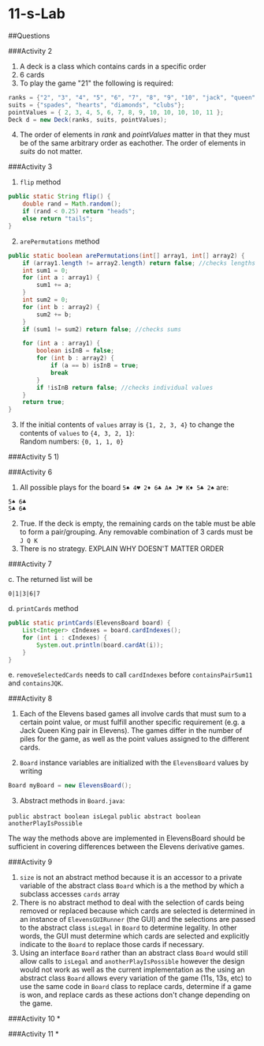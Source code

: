 # 11-s-Lab

##Questions

###Activity 2
1) A deck is a class which contains cards in a specific order  
2) 6 cards  
3) To play the game "21" the following is required:  
```java
ranks = {"2", "3", "4", "5", "6", "7", "8", "9", "10", "jack", "queen", "king", "ace"};
suits = {"spades", "hearts", "diamonds", "clubs"};
pointValues = { 2, 3, 4, 5, 6, 7, 8, 9, 10, 10, 10, 10, 11 };
Deck d = new Deck(ranks, suits, pointValues);
```
4) The order of elements in *rank* and *pointValues* matter in that they must be of the same arbitrary order as eachother. The order of elements in *suits* do not matter.

###Activity 3
1) `flip` method
```java
public static String flip() {
    double rand = Math.random();
    if (rand < 0.25) return "heads";
    else return "tails";
}
```
2) `arePermutations` method

```java
public static boolean arePermutations(int[] array1, int[] array2) {
    if (array1.length != array2.length) return false; //checks lengths
    int sum1 = 0;
    for (int a : array1) {
        sum1 += a;
    }
    int sum2 = 0;
    for (int b : array2) {
        sum2 += b;
    }
    if (sum1 != sum2) return false; //checks sums

    for (int a : array1) {
        boolean isInB = false;
        for (int b : array2) {
            if (a == b) isInB = true;
            break
        }
        if !isInB return false; //checks individual values
    }
    return true;
}
```

3) If the initial contents of `values` array is `{1, 2, 3, 4}` to change the contents of `values` to `{4, 3, 2, 1}`:  
Random numbers: `{0, 1, 1, 0}`

###Activity 5
1)

###Activity 6
1) All possible plays for the board `5♠ 4♥ 2♦ 6♣ A♠ J♥ K♦ 5♣ 2♠` are:  
```
5♠ 6♣
5♣ 6♣
```
2) True. If the deck is empty, the remaining cards on the table must be able to form a pair/grouping. Any removable combination of 3 cards must be `J Q K`  
3) There is no strategy. EXPLAIN WHY DOESN'T MATTER ORDER

###Activity 7

c. The returned list will be

`0|1|3|6|7`

d. `printCards` method

```java
public static printCards(ElevensBoard board) {
    List<Integer> cIndexes = board.cardIndexes();
    for (int i : cIndexes) {
        System.out.println(board.cardAt(i));
    }
}
```

e. `removeSelectedCards` needs to call `cardIndexes` before `containsPairSum11` and `containsJQK`.

###Activity 8
1) Each of the Elevens based games all involve cards that must sum to a certain point value, or must fulfill another specific requirement (e.g. a Jack Queen King pair in Elevens).  The games differ in the number of piles for the game, as well as the point values assigned to the different cards.

2) `Board` instance variables are initialized with the `ElevensBoard` values by writing

```java
Board myBoard = new ElevensBoard();
```

3) Abstract methods in `Board.java`:

`public abstract boolean isLegal`
`public abstract boolean anotherPlayIsPossible`

The way the methods above are implemented in ElevensBoard should be sufficient in covering differences between the Elevens derivative games.



###Activity 9
1) `size` is not an abstract method because it is an accessor to a private variable of the abstract class `Board` which is a the method by which a subclass accesses `cards` array  
2) There is no abstract method to deal with the selection of cards being removed or replaced because which cards are selected is determined in an instance of `ElevensGUIRunner` (the GUI) and the selections are passed to the abstract class `isLegal` in `Board` to determine legality. In other words, the GUI must determine which cards are selected and explicitly indicate to the `Board` to replace those cards if necessary.
3) Using an interface `Board` rather than an abstract class `Board` would still allow calls to `isLegal` and `anotherPlayIsPossible` however the design would not work as well as the current implementation as the using an abstract class `Board` allows every variation of the game (11s, 13s, etc) to use the same code in `Board` class to replace cards, determine if a game is won, and replace cards as these actions don't change depending on the game.

###Activity 10
*

###Activity 11
*
